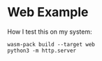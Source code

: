 # Web Example

How I test this on my system:

```
wasm-pack build --target web
python3 -m http.server
```

